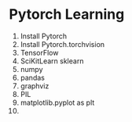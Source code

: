 # Pytorch Learning

1. Install Pytorch
2. Install Pytorch.torchvision
3. TensorFlow
4. SciKitLearn sklearn
5. numpy
6. pandas
7. graphviz
8. PIL
9. matplotlib.pyplot as plt
10. 